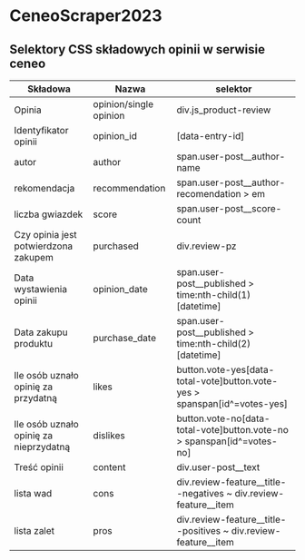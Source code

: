 # CeneoScraper2023

## Selektory CSS składowych opinii w serwisie ceneo

| Składowa | Nazwa | selektor |
| --- | --- | --- |
| Opinia | opinion/single opinion | div.js\_product-review |
| Identyfikator opinii | opinion\_id | [data-entry-id] |
| autor | author | span.user-post\_\_author-name |
| rekomendacja | recommendation | span.user-post\_\_author-recomendation \> em |
| liczba gwiazdek | score | span.user-post\_\_score-count |
| Czy opinia jest potwierdzona zakupem | purchased | div.review-pz |
| Data wystawienia opinii | opinion\_date | span.user-post\_\_published \> time:nth-child(1)[datetime] |
| Data zakupu produktu | purchase\_date | span.user-post\_\_published \> time:nth-child(2)[datetime] |
| Ile osób uznało opinię za przydatną | likes | button.vote-yes[data-total-vote]button.vote-yes \> spanspan[id^=votes-yes] |
| Ile osób uznało opinię za nieprzydatną | dislikes | button.vote-no[data-total-vote]button.vote-no \> spanspan[id^=votes-no] |
| Treść opinii | content | div.user-post\_\_text |
| lista wad | cons | div.review-feature\_\_title--negatives ~ div.review-feature\_\_item |
| lista zalet | pros | div.review-feature\_\_title--positives ~ div.review-feature\_\_item |